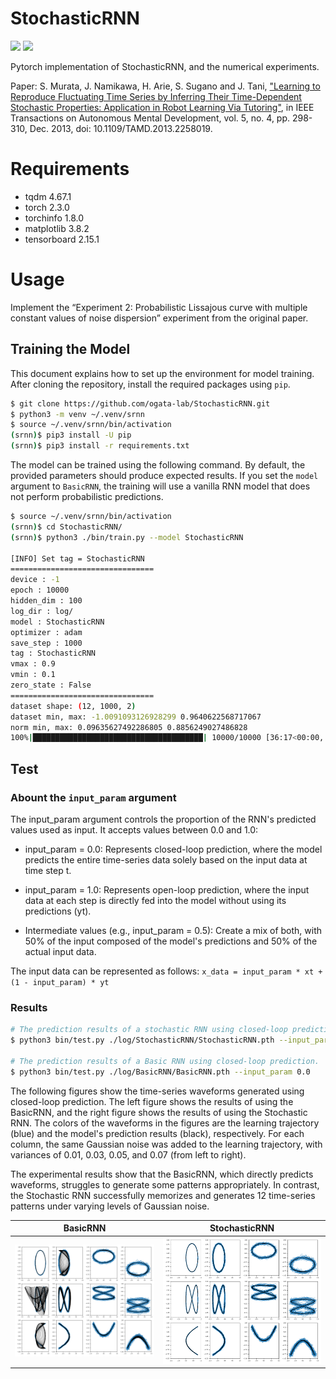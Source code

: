# StochasticRNN

![](https://img.shields.io/badge/pytorch-2.3.0-blue.svg) ![](https://img.shields.io/badge/python-3.10.12-brightgreen.svg)

Pytorch implementation of StochasticRNN, and the numerical experiments.

Paper: S. Murata, J. Namikawa, H. Arie, S. Sugano and J. Tani, ["Learning to Reproduce Fluctuating Time Series by Inferring Their Time-Dependent Stochastic Properties: Application in Robot Learning Via Tutoring"](https://www.cs.swarthmore.edu/~meeden/DevelopmentalRobotics/Murata2013.pdf), in IEEE Transactions on Autonomous Mental Development, vol. 5, no. 4, pp. 298-310, Dec. 2013, doi: 10.1109/TAMD.2013.2258019. 



# Requirements

- tqdm 4.67.1
- torch 2.3.0
- torchinfo 1.8.0
- matplotlib 3.8.2
- tensorboard 2.15.1


# Usage

Implement the “Experiment 2: Probabilistic Lissajous curve with multiple constant values of noise dispersion” experiment from the original paper.

## Training the Model
This document explains how to set up the environment for model training. After cloning the repository, install the required packages using `pip`.

```bash
$ git clone https://github.com/ogata-lab/StochasticRNN.git
$ python3 -m venv ~/.venv/srnn
$ source ~/.venv/srnn/bin/activation
(srnn)$ pip3 install -U pip
(srnn)$ pip3 install -r requirements.txt
```

The model can be trained using the following command. By default, the provided parameters should produce expected results. If you set the `model` argument to `BasicRNN`, the training will use a vanilla RNN model that does not perform probabilistic predictions.

```bash
$ source ~/.venv/srnn/bin/activation
(srnn)$ cd StochasticRNN/
(srnn)$ python3 ./bin/train.py --model StochasticRNN

[INFO] Set tag = StochasticRNN
================================
device : -1
epoch : 10000
hidden_dim : 100
log_dir : log/
model : StochasticRNN
optimizer : adam
save_step : 1000
tag : StochasticRNN
vmax : 0.9
vmin : 0.1
zero_state : False
================================
dataset shape: (12, 1000, 2)
dataset min, max: -1.0091093126928299 0.9640622568717067
norm min, max: 0.09635627492286805 0.8856249027486828
100%|██████████████████████████████████████| 10000/10000 [36:17<00:00,  4.79it/s, train_loss=-63.3]
```

## Test
### Abount the `input_param` argument
The input_param argument controls the proportion of the RNN's predicted values used as input. It accepts values between 0.0 and 1.0:

- input_param = 0.0: Represents closed-loop prediction, where the model predicts the entire time-series data solely based on the input data at time step t.

- input_param = 1.0: Represents open-loop prediction, where the input data at each step is directly fed into the model without using its predictions (yt).

- Intermediate values (e.g., input_param = 0.5): Create a mix of both, with 50% of the input composed of the model's predictions and 50% of the actual input data.

The input data can be represented as follows:
`x_data = input_param * xt + (1 - input_param) * yt`


### Results
```bash
# The prediction results of a stochastic RNN using closed-loop prediction.
$ python3 bin/test.py ./log/StochasticRNN/StochasticRNN.pth --input_param 0.0

# The prediction results of a Basic RNN using closed-loop prediction.
$ python3 bin/test.py ./log/BasicRNN/BasicRNN.pth --input_param 0.0
```

The following figures show the time-series waveforms generated using closed-loop prediction. The left figure shows the results of using the BasicRNN, and the right figure shows the results of using the Stochastic RNN. The colors of the waveforms in the figures are the learning trajectory (blue) and the model's prediction results (black), respectively. For each column, the same Gaussian noise was added to the learning trajectory, with variances of 0.01, 0.03, 0.05, and 0.07 (from left to right).

The experimental results show that the BasicRNN, which directly predicts waveforms, struggles to generate some patterns appropriately. In contrast, the Stochastic RNN successfully memorizes and generates 12 time-series patterns under varying levels of Gaussian noise.


|BasicRNN|StochasticRNN|
|---|---|
|![BasicRNN_ip00.png](./output/BasicRNN_ip00.png)|![StochasticRNN_ip00.png](./output/StochasticRNN_ip00.png)|

